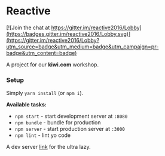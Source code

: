 # Reactive

[![Join the chat at https://gitter.im/reactive2016/Lobby](https://badges.gitter.im/reactive2016/Lobby.svg)](https://gitter.im/reactive2016/Lobby?utm_source=badge&utm_medium=badge&utm_campaign=pr-badge&utm_content=badge)

A project for our **kiwi.com** workshop.

### Setup

Simply `yarn install` (or `npm i`).

**Available tasks:**

* `npm start` - start development server at `:8080`
* `npm bundle` - bundle for production
* `npm server` - start production server at `:3000`
* `npm lint` - lint yo code

A dev server [link](http://localhost:8080) for the ultra lazy.
